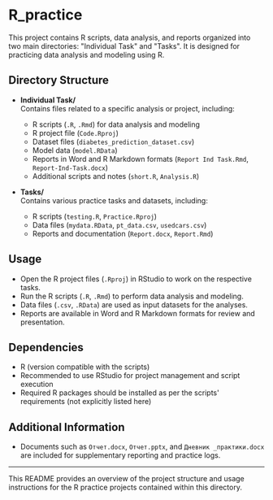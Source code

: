 # R_practice

This project contains R scripts, data analysis, and reports organized into two main directories: "Individual Task" and "Tasks". It is designed for practicing data analysis and modeling using R.

## Directory Structure

- **Individual Task/**  
  Contains files related to a specific analysis or project, including:  
  - R scripts (`.R`, `.Rmd`) for data analysis and modeling  
  - R project file (`Code.Rproj`)  
  - Dataset files (`diabetes_prediction_dataset.csv`)  
  - Model data (`model.RData`)  
  - Reports in Word and R Markdown formats (`Report Ind Task.Rmd`, `Report-Ind-Task.docx`)  
  - Additional scripts and notes (`short.R`, `Analysis.R`)

- **Tasks/**  
  Contains various practice tasks and datasets, including:  
  - R scripts (`testing.R`, `Practice.Rproj`)  
  - Data files (`mydata.RData`, `pt_data.csv`, `usedcars.csv`)  
  - Reports and documentation (`Report.docx`, `Report.Rmd`)

## Usage

- Open the R project files (`.Rproj`) in RStudio to work on the respective tasks.  
- Run the R scripts (`.R`, `.Rmd`) to perform data analysis and modeling.  
- Data files (`.csv`, `.RData`) are used as input datasets for the analyses.  
- Reports are available in Word and R Markdown formats for review and presentation.

## Dependencies

- R (version compatible with the scripts)  
- Recommended to use RStudio for project management and script execution  
- Required R packages should be installed as per the scripts' requirements (not explicitly listed here)

## Additional Information

- Documents such as `Отчет.docx`, `Отчет.pptx`, and `Дневник _практики.docx` are included for supplementary reporting and practice logs.

---

This README provides an overview of the project structure and usage instructions for the R practice projects contained within this directory.
